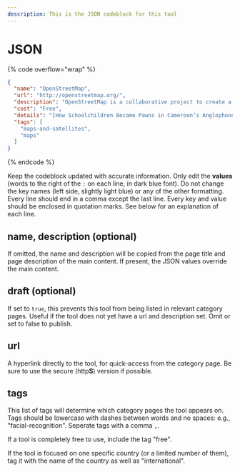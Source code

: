 ```yaml
---
description: This is the JSON codeblock for this tool
---
```


# JSON

{% code overflow="wrap" %}
```json
{
  "name": "OpenStreetMap",
  "url": "http://openstreetmap.org/",
  "description": "OpenStreetMap is a collaborative project to create a free editable map of the world.",
  "cost": "Free",
  "details": "[How Schoolchildren Became Pawns in Cameroon’s Anglophone Crisis](https://www.bellingcat.com/news/africa/2021/07/16/how-schoolchildren-became-pawns-in-cameroons-anglophone-crisis/)",
  "tags": [
    "maps-and-satellites",
    "maps"
  ]
}
```
{% endcode %}

Keep the codeblock updated with accurate information. Only edit the **values** (words to the right of the `:` on each line, in dark blue font). Do not change the key names (left side, slightly light blue) or any of the other formatting. Every line should end in a comma except the last line. Every key and value should be enclosed in quotation marks. See below for an explanation of each line.&#x20;

## name, description (optional)

If omitted, the name and description will be copied from the page title and page description of the main content. If present, the JSON values override the main content.

## draft (optional)

If set to `true`, this prevents this tool from being listed in relevant category pages. Useful if the tool does not yet have a url and description set. Omit or set to false to publish.

## url

A hyperlink directly to the tool, for quick-access from the category page. Be sure to use the secure (http**S**) version if possible.

## tags

This list of tags will determine which category pages the tool appears on. Tags should be lowercase with dashes between words and no spaces: e.g., "facial-recognition". Seperate tags with a comma `,`.

If a tool is completely free to use, include the tag "free".

If the tool is focused on one specific country (or a limited number of them), tag it with the name of the country as well as "international".

